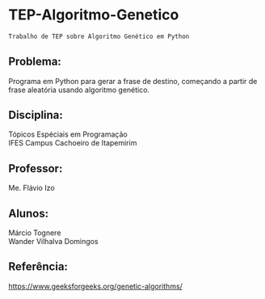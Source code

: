 # TEP-Algoritmo-Genetico

```sh
Trabalho de TEP sobre Algoritmo Genético em Python
```

## Problema:
Programa em Python para gerar a frase de destino, começando a partir de frase aleatória usando algoritmo genético.

## Disciplina:
Tópicos Espéciais em Programação \
IFES Campus Cachoeiro de Itapemirim

## Professor:
Me. Flávio Izo

## Alunos: 
Márcio Tognere \
Wander Vilhalva Domingos

## Referência:
https://www.geeksforgeeks.org/genetic-algorithms/
